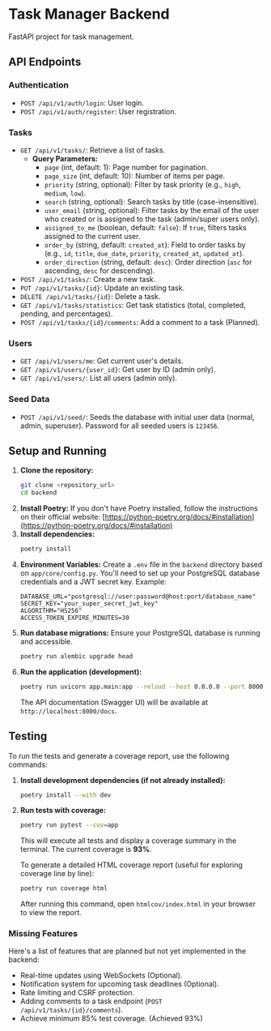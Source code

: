 # Task Manager Backend

FastAPI project for task management.

## API Endpoints

### Authentication

*   `POST /api/v1/auth/login`: User login.
*   `POST /api/v1/auth/register`: User registration.

### Tasks

*   `GET /api/v1/tasks/`: Retrieve a list of tasks.
    *   **Query Parameters:**
        *   `page` (int, default: 1): Page number for pagination.
        *   `page_size` (int, default: 10): Number of items per page.
        *   `priority` (string, optional): Filter by task priority (e.g., `high`, `medium`, `low`).
        *   `search` (string, optional): Search tasks by title (case-insensitive).
        *   `user_email` (string, optional): Filter tasks by the email of the user who created or is assigned to the task (admin/super users only).
        *   `assigned_to_me` (boolean, default: `false`): If `true`, filters tasks assigned to the current user.
        *   `order_by` (string, default: `created_at`): Field to order tasks by (e.g., `id`, `title`, `due_date`, `priority`, `created_at`, `updated_at`).
        *   `order_direction` (string, default: `desc`): Order direction (`asc` for ascending, `desc` for descending).
*   `POST /api/v1/tasks/`: Create a new task.
*   `PUT /api/v1/tasks/{id}`: Update an existing task.
*   `DELETE /api/v1/tasks/{id}`: Delete a task.
*   `GET /api/v1/tasks/statistics`: Get task statistics (total, completed, pending, and percentages).
*   `POST /api/v1/tasks/{id}/comments`: Add a comment to a task (Planned).

### Users

*   `GET /api/v1/users/me`: Get current user's details.
*   `GET /api/v1/users/{user_id}`: Get user by ID (admin only).
*   `GET /api/v1/users/`: List all users (admin only).

### Seed Data

*   `POST /api/v1/seed/`: Seeds the database with initial user data (normal, admin, superuser). Password for all seeded users is `123456`.

## Setup and Running

1.  **Clone the repository:**
    ```bash
    git clone <repository_url>
    cd backend
    ```
2.  **Install Poetry:**
    If you don't have Poetry installed, follow the instructions on their official website: [https://python-poetry.org/docs/#installation](https://python-poetry.org/docs/#installation)
3.  **Install dependencies:**
    ```bash
    poetry install
    ```
4.  **Environment Variables:**
    Create a `.env` file in the `backend` directory based on `app/core/config.py`. You'll need to set up your PostgreSQL database credentials and a JWT secret key. Example:
    ```
    DATABASE_URL="postgresql://user:password@host:port/database_name"
    SECRET_KEY="your_super_secret_jwt_key"
    ALGORITHM="HS256"
    ACCESS_TOKEN_EXPIRE_MINUTES=30
    ```
5.  **Run database migrations:**
    Ensure your PostgreSQL database is running and accessible.
    ```bash
    poetry run alembic upgrade head
    ```
6.  **Run the application (development):**
    ```bash
    poetry run uvicorn app.main:app --reload --host 0.0.0.0 --port 8000
    ```
    The API documentation (Swagger UI) will be available at `http://localhost:8000/docs`.

## Testing

To run the tests and generate a coverage report, use the following commands:

1.  **Install development dependencies (if not already installed):**

    ```bash
    poetry install --with dev
    ```

2.  **Run tests with coverage:**

    ```bash
    poetry run pytest --cov=app
    ```

    This will execute all tests and display a coverage summary in the terminal. The current coverage is **93%**.

    To generate a detailed HTML coverage report (useful for exploring coverage line by line):

    ```bash
    poetry run coverage html
    ```

    After running this command, open `htmlcov/index.html` in your browser to view the report.

### Missing Features

Here's a list of features that are planned but not yet implemented in the backend:

- Real-time updates using WebSockets (Optional).
- Notification system for upcoming task deadlines (Optional).
- Rate limiting and CSRF protection.
- Adding comments to a task endpoint (`POST /api/v1/tasks/{id}/comments`).
- Achieve minimum 85% test coverage. (Achieved 93%)